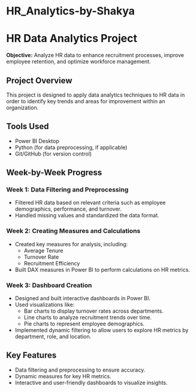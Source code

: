 # HR_Analytics-by-Shakya
<!DOCTYPE html>
<html lang="en">
<head>
    <meta charset="UTF-8">
    <meta name="viewport" content="width=device-width, initial-scale=1.0">
    <title>HR Data Analytics Project</title>
</head>
<body>
    <h1>HR Data Analytics Project</h1>
    <p><strong>Objective:</strong> Analyze HR data to enhance recruitment processes, improve employee retention, and optimize workforce management.</p>

  <h2>Project Overview</h2>
    <p>This project is designed to apply data analytics techniques to HR data in order to identify key trends and areas for improvement within an organization.</p>

  <h2>Tools Used</h2>
    <ul>
        <li>Power BI Desktop</li>
        <li>Python (for data preprocessing, if applicable)</li>
        <li>Git/GitHub (for version control)</li>
    </ul>

  <h2>Week-by-Week Progress</h2>

  <h3>Week 1: Data Filtering and Preprocessing</h3>
    <ul>
        <li>Filtered HR data based on relevant criteria such as employee demographics, performance, and turnover.</li>
        <li>Handled missing values and standardized the data format.</li>
    </ul>

  <h3>Week 2: Creating Measures and Calculations</h3>
    <ul>
        <li>Created key measures for analysis, including:
            <ul>
                <li>Average Tenure</li>
                <li>Turnover Rate</li>
                <li>Recruitment Efficiency</li>
            </ul>
        </li>
        <li>Built DAX measures in Power BI to perform calculations on HR metrics.</li>
    </ul>

  <h3>Week 3: Dashboard Creation</h3>
    <ul>
        <li>Designed and built interactive dashboards in Power BI.</li>
        <li>Used visualizations like:
            <ul>
                <li>Bar charts to display turnover rates across departments.</li>
                <li>Line charts to analyze recruitment trends over time.</li>
                <li>Pie charts to represent employee demographics.</li>
            </ul>
        </li>
        <li>Implemented dynamic filtering to allow users to explore HR metrics by department, role, and location.</li>
    </ul>

  <h2>Key Features</h2>
    <ul>
        <li>Data filtering and preprocessing to ensure accuracy.</li>
        <li>Dynamic measures for key HR metrics.</li>
        <li>Interactive and user-friendly dashboards to visualize insights.</li>
    </ul>

    
</body>
</html>
